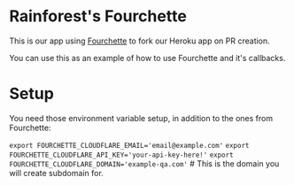 # Rainforest's Fourchette

This is our app using [Fourchette](https://github.com/jipiboily/fourchette) to fork our Heroku app on PR creation.

You can use this as an example of how to use Fourchette and it's callbacks.

# Setup

You need those environment variable setup, in addition to the ones from Fourchette:

`export FOURCHETTE_CLOUDFLARE_EMAIL='email@example.com'`
`export FOURCHETTE_CLOUDFLARE_API_KEY='your-api-key-here!'`
`export FOURCHETTE_CLOUDFLARE_DOMAIN='example-qa.com'` # This is the domain you will create subdomain for.